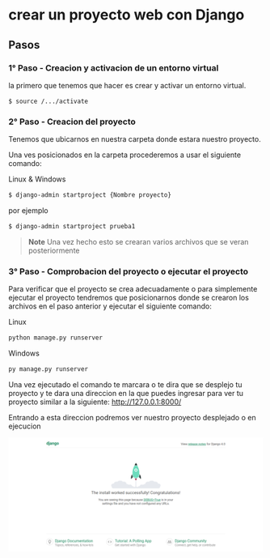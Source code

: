 # crear un proyecto web con Django

## Pasos

### 1° Paso - Creacion y activacion de un entorno virtual

la primero que tenemos que hacer es crear y activar un entorno virtual.

```
$ source /.../activate
```

### 2° Paso - Creacion del proyecto 

Tenemos que ubicarnos en nuestra carpeta donde estara nuestro proyecto.

Una ves posicionados en la carpeta procederemos a usar el siguiente comando:

Linux & Windows

```bash
$ django-admin startproject {Nombre proyecto}
```

por ejemplo


```bash
$ django-admin startproject prueba1
```

> **Note** Una vez hecho esto se crearan varios archivos que se veran posteriormente

### 3° Paso - Comprobacion del proyecto o ejecutar el proyecto

Para verificar que el proyecto se crea adecuadamente o para simplemente ejecutar el proyecto tendremos que posicionarnos donde se crearon los archivos en el paso anterior y ejecutar el siguiente comando: 

Linux

```bash
python manage.py runserver
```

Windows

```bash
py manage.py runserver
```

Una vez ejecutado el comando te marcara o te dira que se desplejo tu proyecto y te dara una direccion en la que puedes ingresar para ver tu proyecto similar a la siguiente: http://127.0.0.1:8000/

Entrando a esta direccion podremos ver nuestro proyecto desplejado o en ejecucion 

![Imagen 1](https://github.com/RaulEstram/Documentaciones/blob/main/Python/Django/Imagenes/Imagen1.png)
